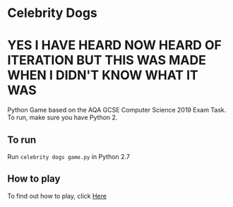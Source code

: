 # Celebrity Dogs
# YES I HAVE HEARD NOW HEARD OF ITERATION BUT THIS WAS MADE WHEN I DIDN'T KNOW WHAT IT WAS
Python Game based on the AQA GCSE Computer Science 2019 Exam Task.  
To run, make sure you have Python 2.  
## To run
Run `celebrity dogs game.py` in Python 2.7
## How to play
To find out how to play, click [Here](https://github.com/jaxk25/Celebrity-Dogs/wiki/How-to-play)  
